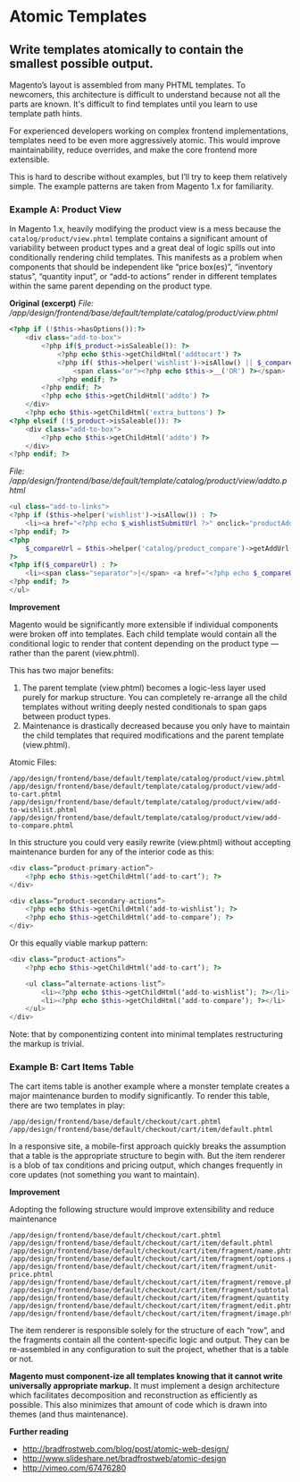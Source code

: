 # Atomic Templates

## Write templates atomically to contain the smallest possible output.

Magento’s layout is assembled from many PHTML templates. To newcomers, this architecture is difficult to understand because not all the parts are known. It's difficult to find templates until you learn to use template path hints.

For experienced developers working on complex frontend implementations, templates need to be even more aggressively atomic. This would improve maintainability, reduce overrides, and make the core frontend more extensible.

This is hard to describe without examples, but I’ll try to keep them relatively simple. The example patterns are taken from Magento 1.x for familiarity.

### Example A: Product View

In Magento 1.x, heavily modifying the product view is a mess because the ```catalog/product/view.phtml``` template contains a significant amount of variability between product types and a great deal of logic spills out into conditionally rendering child templates. This manifests as a problem when components that should be independent like “price box(es)”, “inventory status”, “quantity input”, or “add-to actions” render in different templates within the same parent depending on the product type.

**Original (excerpt)**
*File: /app/design/frontend/base/default/template/catalog/product/view.phtml*

```php
<?php if (!$this->hasOptions()):?>
    <div class="add-to-box">
        <?php if($_product->isSaleable()): ?>
            <?php echo $this->getChildHtml('addtocart') ?>
            <?php if( $this->helper('wishlist')->isAllow() || $_compareUrl=$this->helper('catalog/product_compare')->getAddUrl($_product)): ?>
                <span class="or"><?php echo $this->__('OR') ?></span>
            <?php endif; ?>
        <?php endif; ?>
        <?php echo $this->getChildHtml('addto') ?>
    </div>
    <?php echo $this->getChildHtml('extra_buttons') ?>
<?php elseif (!$_product->isSaleable()): ?>
    <div class="add-to-box">
        <?php echo $this->getChildHtml('addto') ?>
    </div>
<?php endif; ?>
```

*File: /app/design/frontend/base/default/template/catalog/product/view/addto.phtml*

```php
<ul class="add-to-links">
<?php if ($this->helper('wishlist')->isAllow()) : ?>
    <li><a href="<?php echo $_wishlistSubmitUrl ?>" onclick="productAddToCartForm.submitLight(this, this.href); return false;" class="link-wishlist"><?php echo $this->__('Add to Wishlist') ?></a></li>
<?php endif; ?>
<?php
    $_compareUrl = $this->helper('catalog/product_compare')->getAddUrl($_product);
?>
<?php if($_compareUrl) : ?>
    <li><span class="separator">|</span> <a href="<?php echo $_compareUrl ?>" class="link-compare"><?php echo $this->__('Add to Compare') ?></a></li>
<?php endif; ?>
</ul>
```

**Improvement**

Magento would be significantly more extensible if individual components were broken off into templates. Each child template would contain all the conditional logic to render that content depending on the product type — rather than the parent (view.phtml).

This has two major benefits:

1. The parent template (view.phtml) becomes a logic-less layer used purely for markup structure. You can completely re-arrange all the child templates without writing deeply nested conditionals to span gaps between product types.
1. Maintenance is drastically decreased because you only have to maintain the child templates that required modifications and the parent template (view.phtml).

Atomic Files:

```
/app/design/frontend/base/default/template/catalog/product/view.phtml
/app/design/frontend/base/default/template/catalog/product/view/add-to-cart.phtml
/app/design/frontend/base/default/template/catalog/product/view/add-to-wishlist.phtml
/app/design/frontend/base/default/template/catalog/product/view/add-to-compare.phtml
```

In this structure you could very easily rewrite (view.phtml) without accepting maintenance burden for any of the interior code as this:

```php
<div class=”product-primary-action”>
    <?php echo $this->getChildHtml(‘add-to-cart’); ?>
</div>

<div class=”product-secondary-actions”>
    <?php echo $this->getChildHtml(‘add-to-wishlist’); ?>
    <?php echo $this->getChildHtml(‘add-to-compare’); ?>
</div>
```

Or this equally viable markup pattern:

```php
<div class=”product-actions”>
    <?php echo $this->getChildHtml(‘add-to-cart’); ?>

    <ul class=”alternate-actions-list”>
        <li><?php echo $this->getChildHtml(‘add-to-wishlist’); ?></li>
        <li><?php echo $this->getChildHtml(‘add-to-compare’); ?></li>
    </ul>
</div>
```

Note: that by componentizing content into minimal templates restructuring the markup is trivial.

### Example B: Cart Items Table

The cart items table is another example where a monster template creates a major maintenance burden to modify significantly. To render this table, there are two templates in play:

```
/app/design/frontend/base/default/checkout/cart.phtml
/app/design/frontend/base/default/checkout/cart/item/default.phtml
```

In a responsive site, a mobile-first approach quickly breaks the assumption that a table is the appropriate structure to begin with. But the item renderer is a blob of tax conditions and pricing output, which changes frequently in core updates (not something you want to maintain).

**Improvement**

Adopting the following structure would improve extensibility and reduce maintenance

```
/app/design/frontend/base/default/checkout/cart.phtml
/app/design/frontend/base/default/checkout/cart/item/default.phtml
/app/design/frontend/base/default/checkout/cart/item/fragment/name.phtml
/app/design/frontend/base/default/checkout/cart/item/fragment/options.phtml
/app/design/frontend/base/default/checkout/cart/item/fragment/unit-price.phtml
/app/design/frontend/base/default/checkout/cart/item/fragment/remove.phtml
/app/design/frontend/base/default/checkout/cart/item/fragment/subtotal.phtml
/app/design/frontend/base/default/checkout/cart/item/fragment/quantity.phtml
/app/design/frontend/base/default/checkout/cart/item/fragment/edit.phtml
/app/design/frontend/base/default/checkout/cart/item/fragment/image.phtml
```

The item renderer is responsible solely for the structure of each “row”, and the fragments contain all the content-specific logic and output. They can be re-assembled in any configuration to suit the project, whether that is a table or not.

**Magento must component-ize all templates knowing that it cannot write universally appropriate markup.** It must implement a design architecture which facilitates decomposition and reconstruction as efficiently as possible. This also minimizes that amount of code which is drawn into themes (and thus maintenance).

**Further reading**
* http://bradfrostweb.com/blog/post/atomic-web-design/ 
* http://www.slideshare.net/bradfrostweb/atomic-design
* http://vimeo.com/67476280